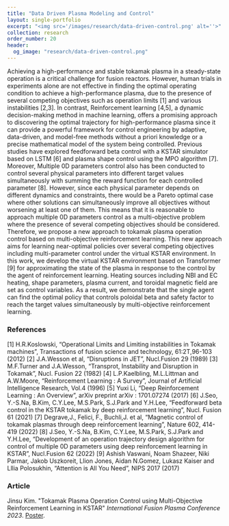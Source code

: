 ```yaml
---
title: "Data Driven Plasma Modeling and Control"
layout: single-portfolio
excerpt: "<img src='/images/research/data-driven-control.png' alt=''>"
collection: research
order_number: 20
header: 
  og_image: "research/data-driven-control.png"
---
```


Achieving a high-performance and stable tokamak plasma in a steady-state operation is a critical challenge for fusion reactors. However, human trials in experiments alone are not effective in finding the optimal operating condition to achieve a high-performance plasma, due to the presence of several competing objectives such as operation limits [1] and various instabilities [2,3]. In contrast, Reinforcement learning [4,5], a dynamic decision-making method in machine learning, offers a promising approach to discovering the optimal trajectory for high-performance plasma since it can provide a powerful framework for control engineering by adaptive, data-driven, and model-free methods without a priori knowledge or a precise mathematical model of the system being controlled. Previous studies have explored feedforward beta control with a KSTAR simulator based on LSTM [6] and plasma shape control using the MPO algorithm [7]. Moreover, Multiple 0D parameters control also has been conducted to control several physical parameters into different target values simultaneously with summing the reward function for each controlled parameter [8]. However, since each physical parameter depends on different dynamics and constraints, there would be a Pareto optimal case where other solutions can simultaneously improve all objectives without worsening at least one of them. This means that it is reasonable to approach multiple 0D parameters control as a multi-objective problem where the presence of several competing objectives should be considered. Therefore, we propose a new approach to tokamak plasma operation control based on multi-objective reinforcement learning. This new approach aims for learning near-optimal policies over several competing objectives including multi-parameter control under the virtual KSTAR environment. In this work, we develop the virtual KSTAR environment based on Transformer [9] for approximating the state of the plasma in response to the control by the agent of reinforcement learning. Heating sources including NBI and EC heating, shape parameters, plasma current, and toroidal magnetic field are set as control variables. As a result, we demonstrate that the single agent can find the optimal policy that controls poloidal beta and safety factor to reach the target values simultaneously by multi-objective reinforcement learning.

### References
[1] H.R.Koslowski, “Operational Limits and Limiting instabilities in Tokamak machines”, Transactions of fusion science and technology, 61:2T,96-103 (2012) 
[2] J.A.Wesson et al, “Disruptions in JET”, Nucl.Fusion 29 (1989)
[3] M.F.Turner and J.A.Wesson, “Transprot, Instability and Disruption in Tokamak”, Nucl. Fusion 22 (1982)
[4] L.P.Kaelbling, M.L.Littman and A.W.Moore, “Reinforcement Learning : A Survey”, Journal of Artificial Intelligence Research, Vol.4 (1996)
[5] Yuxi Li, “Deep Reinforcement Learning : An Overview”, arXiv preprint arXiv : 1701.07274 (2017)
[6] J.Seo, Y.-S.Na, B.Kim, C.Y.Lee, M.S.Park, S.J.Park and Y.H.Lee, “Feedforward beta control in the KSTAR tokamak by deep reinforcement learning”, Nucl. Fusion 61 (2021)
[7] Degrave,J., Felici, F., Buchli,J. et al, “Magnetic control of tokamak plasmas through deep reinforcement learning”, Nature 602, 414-419 (2022)
[8] J.Seo, Y.-S.Na, B.Kim, C.Y.Lee, M.S.Park, S.J.Park and Y.H.Lee, “Development of an operation trajectory design algorithm for control of multiple 0D parameters using deep reinforcement learning in KSTAR”, Nucl.Fusion 62 (2022)
[9] Ashish Vaswani, Noam Shazeer, Niki Parmar, Jakob Uszkoreit, Llion Jones, Aidan N.Gomez, Lukasz Kaiser and Lllia Polosukhin, “Attention is All You Need”, NIPS 2017 (2017)


### Article
Jinsu Kim. "Tokamak Plasma Operation Control using Multi-Objective Reinforcement Learning in KSTAR" *International Fusion Plasma Conference 2023*.
[Poster](/files/Poster-Plasma-Control-RL.pdf).